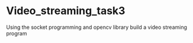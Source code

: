 # Video_streaming_task3
Using the socket programming and opencv library build a video streaming program
